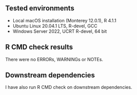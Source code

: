 ## Tested environments
* Local macOS installation (Monterey 12.0.1), R 4.1.1
* Ubuntu Linux 20.04.1 LTS, R-devel, GCC
* Windows Server 2022, UCRT R-devel, 64 bit

## R CMD check results
There were no ERRORs, WARNINGs or NOTEs.

## Downstream dependencies
I have also run R CMD check on downstream dependencies.

